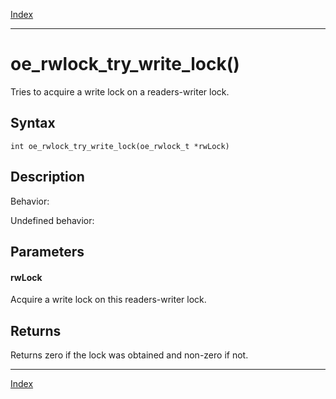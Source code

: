 [Index](index.md)

---
# oe_rwlock_try_write_lock()

Tries to acquire a write lock on a readers-writer lock.

## Syntax

    int oe_rwlock_try_write_lock(oe_rwlock_t *rwLock)
## Description 

Behavior:

Undefined behavior:



## Parameters

#### rwLock

Acquire a write lock on this readers-writer lock.

## Returns

Returns zero if the lock was obtained and non-zero if not.

---
[Index](index.md)

